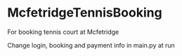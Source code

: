 # McfetridgeTennisBooking

For booking tennis court at Mcfetridge

Change login, booking and payment info in main.py at run
